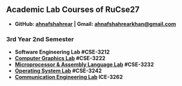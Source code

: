 ## Academic Lab Courses of RuCse27
- **GitHub: [ahnafshahrear](https://github.com/ahnafshahrear) | Gmail: ahnafshahrearkhan@gmail.com**

### 3rd Year 2nd Semester
- **Software Engineering Lab #CSE-3212**
- **[Computer Graphics Lab](https://github.com/ahnafshahrear/Computer-Graphics-Lab) #CSE-3222**
- **[Microprocessor & Assembly Language Lab](https://github.com/ahnafshahrear/Microprocessor-And-Assembly-Language-Lab) #CSE-3232**
- **[Operating System Lab](https://github.com/ahnafshahrear/Operating-System-Lab) #CSE-3242**
- **[Communication Engineering Lab](https://github.com/ahnafshahrear/Communication-Engineering-Lab) ICE-3262**